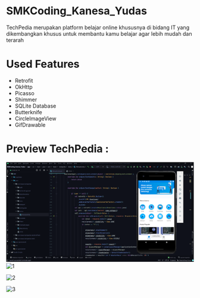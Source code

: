 # SMKCoding_Kanesa_Yudas

TechPedia merupakan platform belajar online khususnya di bidang IT yang dikembangkan khusus untuk membantu kamu belajar agar lebih mudah dan terarah

# Used Features
* Retrofit
* OkHttp
* Picasso
* Shimmer
* SQLite Database
* Butterknife
* CircleImageView
* GifDrawable

# Preview TechPedia : 
![0](screenshot.png)
![1](https://user-images.githubusercontent.com/49679669/77226787-8ef29c00-6bad-11ea-9a75-38511d0220b4.jpeg)

![2](https://user-images.githubusercontent.com/49679669/77226789-9154f600-6bad-11ea-9a9f-8c2528d5b828.jpeg)

![3](https://user-images.githubusercontent.com/49679669/77226790-91ed8c80-6bad-11ea-932f-664ac7e10b7f.jpeg)
